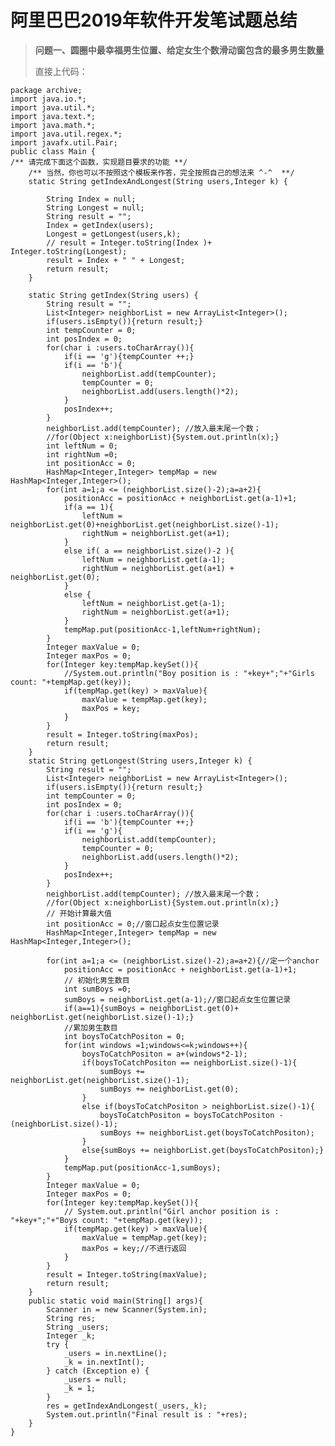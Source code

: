 # 阿里巴巴2019年软件开发笔试题总结 #

> **问题一、圆圈中最幸福男生位置、给定女生个数滑动窗包含的最多男生数量**
> 
> 直接上代码：
   
    
    package archive;
	import java.io.*;
	import java.util.*;
	import java.text.*;
	import java.math.*;
	import java.util.regex.*;
	import javafx.util.Pair;
	public class Main {
	/** 请完成下面这个函数，实现题目要求的功能 **/
	    /** 当然，你也可以不按照这个模板来作答，完全按照自己的想法来 ^-^  **/
	    static String getIndexAndLongest(String users,Integer k) {
	
	        String Index = null;
	        String Longest = null;
	        String result = "";
	        Index = getIndex(users);
	        Longest = getLongest(users,k);
	        // result = Integer.toString(Index )+ Integer.toString(Longest);
	        result = Index + " " + Longest;
	        return result;
	    }
	
	    static String getIndex(String users) {
	        String result = "";
	        List<Integer> neighborList = new ArrayList<Integer>();
	        if(users.isEmpty()){return result;}
	        int tempCounter = 0;
	        int posIndex = 0;
	        for(char i :users.toCharArray()){
	            if(i == 'g'){tempCounter ++;}
	            if(i == 'b'){
	                neighborList.add(tempCounter);
	                tempCounter = 0;
	                neighborList.add(users.length()*2);
	            }
	            posIndex++;
	        }
	        neighborList.add(tempCounter); //放入最末尾一个数；
	        //for(Object x:neighborList){System.out.println(x);}
	        int leftNum = 0;
	        int rightNum =0;
	        int positionAcc = 0;
	        HashMap<Integer,Integer> tempMap = new HashMap<Integer,Integer>();
	        for(int a=1;a <= (neighborList.size()-2);a=a+2){
	            positionAcc = positionAcc + neighborList.get(a-1)+1;
	            if(a == 1){
	                leftNum = neighborList.get(0)+neighborList.get(neighborList.size()-1);
	                rightNum = neighborList.get(a+1);
	            }
	            else if( a == neighborList.size()-2 ){
	                leftNum = neighborList.get(a-1);
	                rightNum = neighborList.get(a+1) + neighborList.get(0);
	            }
	            else {
	                leftNum = neighborList.get(a-1);
	                rightNum = neighborList.get(a+1);
	            }
	            tempMap.put(positionAcc-1,leftNum+rightNum);
	        }
	        Integer maxValue = 0;
	        Integer maxPos = 0;
	        for(Integer key:tempMap.keySet()){
	            //System.out.println("Boy position is : "+key+";"+"Girls count: "+tempMap.get(key));
	            if(tempMap.get(key) > maxValue){
	                maxValue = tempMap.get(key);
	                maxPos = key;
	            }
	        }
	        result = Integer.toString(maxPos);
	        return result;
	    }
	    static String getLongest(String users,Integer k) {
	        String result = "";
	        List<Integer> neighborList = new ArrayList<Integer>();
	        if(users.isEmpty()){return result;}
	        int tempCounter = 0;
	        int posIndex = 0;
	        for(char i :users.toCharArray()){
	            if(i == 'b'){tempCounter ++;}
	            if(i == 'g'){
	                neighborList.add(tempCounter);
	                tempCounter = 0;
	                neighborList.add(users.length()*2);
	            }
	            posIndex++;
	        }
	        neighborList.add(tempCounter); //放入最末尾一个数；
	        //for(Object x:neighborList){System.out.println(x);}
	        // 开始计算最大值
	        int positionAcc = 0;//窗口起点女生位置记录
	        HashMap<Integer,Integer> tempMap = new HashMap<Integer,Integer>();
	
	        for(int a=1;a <= (neighborList.size()-2);a=a+2){//定一个anchor
	            positionAcc = positionAcc + neighborList.get(a-1)+1;
	            // 初始化男生数目
	            int sumBoys =0;
	            sumBoys = neighborList.get(a-1);//窗口起点女生位置记录
	            if(a==1){sumBoys = neighborList.get(0)+ neighborList.get(neighborList.size()-1);}
	            //累加男生数目
	            int boysToCatchPositon = 0;
	            for(int windows =1;windows<=k;windows++){
	                boysToCatchPositon = a+(windows*2-1);
	                if(boysToCatchPositon == neighborList.size()-1){
	                    sumBoys += neighborList.get(neighborList.size()-1);
	                    sumBoys += neighborList.get(0);
	                }
	                else if(boysToCatchPositon > neighborList.size()-1){
	                    boysToCatchPositon = boysToCatchPositon - (neighborList.size()-1);
	                    sumBoys += neighborList.get(boysToCatchPositon);
	                }
	                else{sumBoys += neighborList.get(boysToCatchPositon);}
	            }
	            tempMap.put(positionAcc-1,sumBoys);
	        }
	        Integer maxValue = 0;
	        Integer maxPos = 0;
	        for(Integer key:tempMap.keySet()){
	            // System.out.println("Girl anchor position is : "+key+";"+"Boys count: "+tempMap.get(key));
	            if(tempMap.get(key) > maxValue){
	                maxValue = tempMap.get(key);
	                maxPos = key;//不进行返回
	            }
	        }
	        result = Integer.toString(maxValue);
	        return result;
	    }
	    public static void main(String[] args){
	        Scanner in = new Scanner(System.in);
	        String res;
	        String _users;
	        Integer _k;
	        try {
	            _users = in.nextLine();
	            _k = in.nextInt();
	        } catch (Exception e) {
	            _users = null;
	            _k = 1;
	        }
	        res = getIndexAndLongest(_users,_k);
	        System.out.println("Final result is : "+res);
	    }
	}


